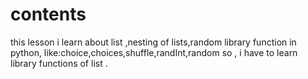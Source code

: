 # contents

this lesson i learn about list ,nesting of lists,random library function in python,
like:choice,choices,shuffle,randInt,random
so , i have to learn library functions of list .